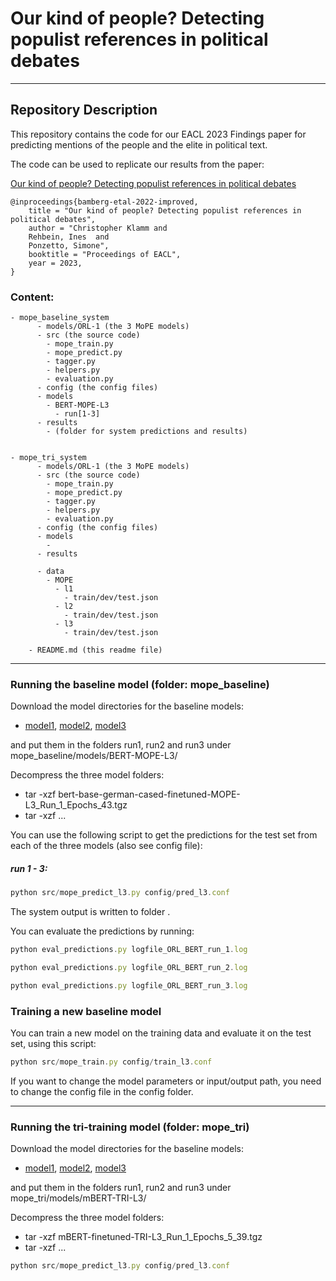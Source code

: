 # Our kind of people? Detecting populist references in political debates

------------------------
## Repository Description

This repository contains the code for our EACL 2023 Findings paper for predicting mentions of the people and the elite in political text. 

The code can be used to replicate our results from the paper:

<a href="https://aclanthology.org/xx.pdf">Our kind of people? Detecting populist references in political debates</a>


```
@inproceedings{bamberg-etal-2022-improved,
    title = "Our kind of people? Detecting populist references in political debates",
    author = "Christopher Klamm and
    Rehbein, Ines  and
    Ponzetto, Simone",
    booktitle = "Proceedings of EACL",
    year = 2023,
}
```

### Content:

```
- mope_baseline_system
      - models/ORL-1 (the 3 MoPE models)
      - src (the source code)
        - mope_train.py
        - mope_predict.py
        - tagger.py
        - helpers.py
        - evaluation.py
      - config (the config files)  
      - models
        - BERT-MOPE-L3
          - run[1-3]
      - results
        - (folder for system predictions and results)


- mope_tri_system 
      - models/ORL-1 (the 3 MoPE models)
      - src (the source code)
        - mope_train.py
        - mope_predict.py
        - tagger.py
        - helpers.py
        - evaluation.py
      - config (the config files)  
      - models
        - 
      - results

      - data
        - MOPE
          - l1
            - train/dev/test.json
          - l2
            - train/dev/test.json
          - l3
            - train/dev/test.json

    - README.md (this readme file)
```

------------------------

### Running the baseline model (folder: mope_baseline)

Download the model directories for the baseline models:

  * [model1](https://data.dws.informatik.uni-mannheim.de/mope/bert-base-german-cased-finetuned-MOPE-L3_Run_1_Epochs_43.tgz), [model2](https://data.dws.informatik.uni-mannheim.de/mope/bert-base-german-cased-finetuned-MOPE-L3_Run_2_Epochs_29.tgz), [model3](https://data.dws.informatik.uni-mannheim.de/mope/bert-base-german-cased-finetuned-MOPE-L3_Run_3_Epochs_31.tgz)

and put them in the folders run1, run2 and run3 under mope_baseline/models/BERT-MOPE-L3/

Decompress the three model folders:
- tar -xzf bert-base-german-cased-finetuned-MOPE-L3_Run_1_Epochs_43.tgz
- tar -xzf ... 

You can use the following script to get the predictions for the test set
from each of the three models (also see config file):

##### run 1 - 3:
```typescript
python src/mope_predict_l3.py config/pred_l3.conf 
```

The system output is written to folder <predictions>.

You can evaluate the predictions by running:

```typescript
python eval_predictions.py logfile_ORL_BERT_run_1.log 

python eval_predictions.py logfile_ORL_BERT_run_2.log 

python eval_predictions.py logfile_ORL_BERT_run_3.log 
```

### Training a new baseline model

You can train a new model on the training data and evaluate it on the test set, using this script:

```typescript
python src/mope_train.py config/train_l3.conf 
```
If you want to change the model parameters or input/output path, you need to change the config file in the config folder.  


------------------------

### Running the tri-training model (folder: mope_tri)
   

Download the model directories for the baseline models:

  * [model1](mBERT-finetuned-TRI-L3_Run_1_Epochs_5_39.tgz), [model2](mBERT-finetuned-TRI-L3_Run_2_Epochs_5_45.tgz), [model3](mBERT-finetuned-TRI-L3_Run_3_Epochs_5_26.tgz)

and put them in the folders run1, run2 and run3 under mope_tri/models/mBERT-TRI-L3/

Decompress the three model folders:
- tar -xzf mBERT-finetuned-TRI-L3_Run_1_Epochs_5_39.tgz
- tar -xzf ...    

```typescript
python src/mope_predict_l3.py config/pred_l3.conf

```


